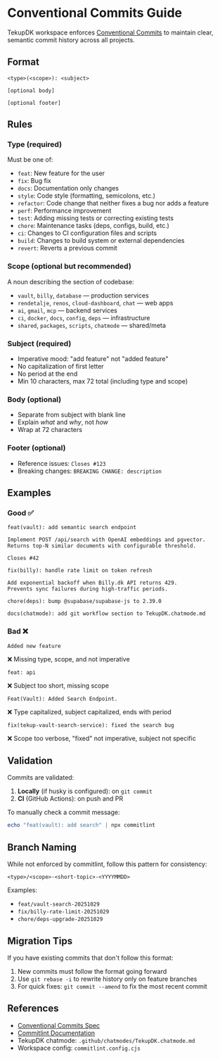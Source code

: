# Conventional Commits Guide

TekupDK workspace enforces [Conventional Commits](https://www.conventionalcommits.org/) to maintain clear, semantic commit history across all projects.

## Format

```
<type>(<scope>): <subject>

[optional body]

[optional footer]
```

## Rules

### Type (required)
Must be one of:
- `feat`: New feature for the user
- `fix`: Bug fix
- `docs`: Documentation only changes
- `style`: Code style (formatting, semicolons, etc.)
- `refactor`: Code change that neither fixes a bug nor adds a feature
- `perf`: Performance improvement
- `test`: Adding missing tests or correcting existing tests
- `chore`: Maintenance tasks (deps, configs, build, etc.)
- `ci`: Changes to CI configuration files and scripts
- `build`: Changes to build system or external dependencies
- `revert`: Reverts a previous commit

### Scope (optional but recommended)
A noun describing the section of codebase:
- `vault`, `billy`, `database` — production services
- `rendetalje`, `renos`, `cloud-dashboard`, `chat` — web apps
- `ai`, `gmail`, `mcp` — backend services
- `ci`, `docker`, `docs`, `config`, `deps` — infrastructure
- `shared`, `packages`, `scripts`, `chatmode` — shared/meta

### Subject (required)
- Imperative mood: "add feature" not "added feature"
- No capitalization of first letter
- No period at the end
- Min 10 characters, max 72 total (including type and scope)

### Body (optional)
- Separate from subject with blank line
- Explain *what* and *why*, not *how*
- Wrap at 72 characters

### Footer (optional)
- Reference issues: `Closes #123`
- Breaking changes: `BREAKING CHANGE: description`

## Examples

### Good ✅

```
feat(vault): add semantic search endpoint

Implement POST /api/search with OpenAI embeddings and pgvector.
Returns top-N similar documents with configurable threshold.

Closes #42
```

```
fix(billy): handle rate limit on token refresh

Add exponential backoff when Billy.dk API returns 429.
Prevents sync failures during high-traffic periods.
```

```
chore(deps): bump @supabase/supabase-js to 2.39.0
```

```
docs(chatmode): add git workflow section to TekupDK.chatmode.md
```

### Bad ❌

```
Added new feature
```
❌ Missing type, scope, and not imperative

```
feat: api
```
❌ Subject too short, missing scope

```
Feat(Vault): Added Search Endpoint.
```
❌ Type capitalized, subject capitalized, ends with period

```
fix(tekup-vault-search-service): fixed the search bug
```
❌ Scope too verbose, "fixed" not imperative, subject not specific

## Validation

Commits are validated:
1. **Locally** (if husky is configured): on `git commit`
2. **CI** (GitHub Actions): on push and PR

To manually check a commit message:
```powershell
echo "feat(vault): add search" | npx commitlint
```

## Branch Naming

While not enforced by commitlint, follow this pattern for consistency:
```
<type>/<scope>-<short-topic>-<YYYYMMDD>
```

Examples:
- `feat/vault-search-20251029`
- `fix/billy-rate-limit-20251029`
- `chore/deps-upgrade-20251029`

## Migration Tips

If you have existing commits that don't follow this format:
1. New commits must follow the format going forward
2. Use `git rebase -i` to rewrite history only on feature branches
3. For quick fixes: `git commit --amend` to fix the most recent commit

## References

- [Conventional Commits Spec](https://www.conventionalcommits.org/)
- [Commitlint Documentation](https://commitlint.js.org/)
- TekupDK chatmode: `.github/chatmodes/TekupDK.chatmode.md`
- Workspace config: `commitlint.config.cjs`
